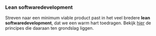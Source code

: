 ### Lean softwaredevelopment

Streven naar een minimum viable product past in het veel bredere **lean softwaredevelopment**, dat we een warm hart toedragen. Bekijk <a href="https://en.wikipedia.org/wiki/Lean_software_development" target="_blank">hier</a> de principes die daaraan ten grondslag liggen.
